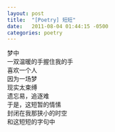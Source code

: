 ```yaml
---
layout: post
title:  "[Poetry] 短短"
date:   2011-08-04 01:44:15 -0500
categories: poetry
---
```


梦中\
一双温暖的手握住我的手\
喜欢一个人\
因为一场梦\
现实太束缚\
遗忘易，追逐难\
于是，这短暂的情愫\
封闭在我那狭小的时空\
和这短短的字句中
